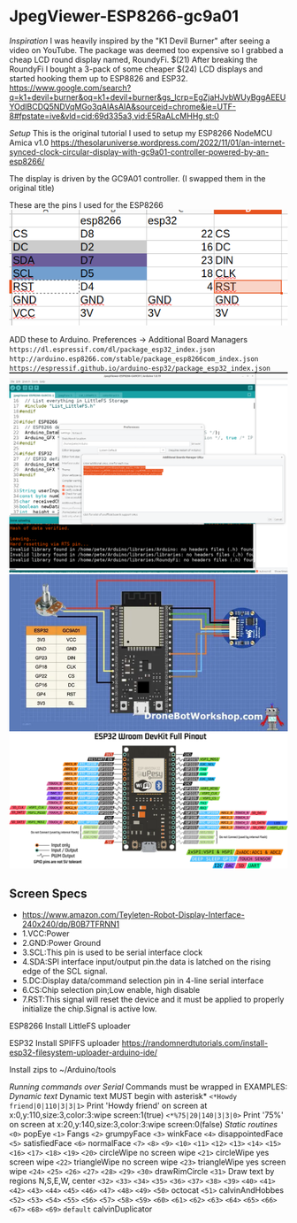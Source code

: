# JpegViewer-ESP8266-gc9a01
*Inspiration*
I was heavily inspired by the "K1 Devil Burner" after seeing a video on YouTube. The package was deemed too expensive so I grabbed a cheap LCD round display named, RoundyFi. $(21) After breaking the RoundyFi I bought a 3-pack of some cheaper $(24) LCD displays and started hooking them up to ESP8826 and ESP32.
https://www.google.com/search?q=k1+devil+burner&oq=k1+devil+burner&gs_lcrp=EgZjaHJvbWUyBggAEEUYOdIBCDQ5NDVqMGo3qAIAsAIA&sourceid=chrome&ie=UTF-8#fpstate=ive&vld=cid:69d335a3,vid:E5RaALcMHHg,st:0

*Setup*
This is the original tutorial I used to setup my ESP8266 NodeMCU Amica v1.0
https://thesolaruniverse.wordpress.com/2022/11/01/an-internet-synced-clock-circular-display-with-gc9a01-controller-powered-by-an-esp8266/

The display is driven by the GC9A01 controller. (I swapped them in the original title)

These are the pins I used for the ESP8266
![working pinouts for esp8266/esp32](./PINOUTS.png)

ADD these to Arduino.
Preferences -> Additional Board Managers
`https://dl.espressif.com/dl/package_esp32_index.json`
`http://arduino.esp8266.com/stable/package_esp8266com_index.json`
`https://espressif.github.io/arduino-esp32/package_esp32_index.json`
![alt text](./ADDITIONAL.png)
![esp32 wiring reference](./ref1.webp)
![esp32 pinouts](./ref2.webp)


## Screen Specs
- https://www.amazon.com/Teyleten-Robot-Display-Interface-240x240/dp/B0B7TFRNN1
- 1.VCC:Power 
- 2.GND:Power Ground 
- 3.SCL:This pin is used to be serial interface clock 
- 4.SDA:SPl interface input/output pin.the data is latched on the rising edge of the SCL signal. 
- 5.DC:Display data/command selection pin in 4-line serial interface 
- 6.CS:Chip selection pin;Low enable, high disable 
- 7.RST:This signal will reset the device and it must be applied to properly initialize the chip.Signal is active low.

ESP8266
Install LittleFS uploader

ESP32
Install SPIFFS uploader
https://randomnerdtutorials.com/install-esp32-filesystem-uploader-arduino-ide/

Install zips to ~/Arduino/tools

*Running commands over Serial*
Commands must be wrapped in <brackets>
EXAMPLES:
*Dynamic text*
Dynamic text MUST begin with asterisk*
`<*Howdy friend|0|110|3|3|1>` Print 'Howdy friend' on screen at x:0,y:110,size:3,color:3:wipe screen:1(true)
`<*%75|20|140|3|3|0>`  Print '75%' on screen at x:20,y:140,size:3,color:3:wipe screen:0(false)
*Static routines*
`<0>` popEye
`<1>` Fangs
`<2>` grumpyFace
`<3>` winkFace
`<4>` disappointedFace
`<5>` satisfiedFace
`<6>` normalFace
`<7>`
`<8>`
`<9>`
`<10>`
`<11>`
`<12>`
`<13>`
`<14>`
`<15>`
`<16>`
`<17>`
`<18>`
`<19>`
`<20>` circleWipe no screen wipe
`<21>` circleWipe yes screen wipe
`<22>` triangleWipe no screen wipe
`<23>` triangleWipe yes screen wipe
`<24>`
`<25>`
`<26>`
`<27>`
`<28>`
`<29>`
`<30>` drawRimCircle
`<31>` Draw text by regions N,S,E,W, center
`<32>`
`<33>`
`<34>`
`<35>`
`<36>`
`<37>`
`<38>`
`<39>`
`<40>`
`<41>`
`<42>`
`<43>`
`<44>`
`<45>`
`<46>`
`<47>`
`<48>`
`<49>`
`<50>` octocat
`<51>` calvinAndHobbes
`<52>`
`<53>`
`<54>`
`<55>`
`<56>`
`<57>`
`<58>`
`<59>`
`<60>`
`<61>`
`<62>`
`<63>`
`<64>`
`<65>`
`<66>`
`<67>`
`<68>`
`<69>`
`default` calvinDuplicator
